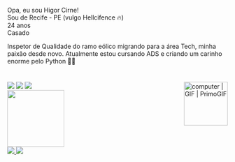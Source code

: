 Opa, eu sou Higor Cirne! <br />
Sou de Recife - PE (vulgo Hellcifence 🔥) <br />
24 anos <br />
Casado <br />

<div>
Inspetor de Qualidade do ramo eólico migrando para a área Tech, minha paixão desde novo. Atualmente estou cursando ADS e criando um carinho enorme pelo Python 👨‍💻
  
<div>
  
  #
  
</div>
  <a href="https://www.instagram.com/higorcirne/" target="_blank"><img src="https://img.shields.io/badge/-Instagram-%23E4405F?style=for-the-badge&logo=instagram&logoColor=white" target="_blank"></a>
 	<a href="https://www.twitch.tv/higorcirne" target="_blank"><img src="https://img.shields.io/badge/Twitch-9146FF?style=for-the-badge&logo=twitch&logoColor=white" target="_blank"></a>
  <a href="https://www.linkedin.com/in/higor-cirne-98407421b" target="_blank"><img src="https://img.shields.io/badge/-LinkedIn-%230077B5?style=for-the-badge&logo=linkedin&logoColor=white" target="_blank"></a> 
 <img align="right" src="https://media3.giphy.com/media/82MkOzEyyXeSLkgWyv/giphy.gif" alt="computer | GIF | PrimoGIF" jsaction="load:XAeZkd;" jsname="HiaYvf" class="n3VNCb" data-noaft="1" style="width: 100px; height: 100px; margin: 0px;">
</div>

<div align="left">
  <a href="https://github.com/CirNNe">
  <img height="130em" src="https://github-readme-stats.vercel.app/api?username=CirNNe&show_icons=true&theme=dark&include_all_commits=true&count_private=true"/>
<div>

  
</div>
<img src="https://img.icons8.com/color/48/000000/python--v1.png"/>
<img src="https://img.icons8.com/color/48/000000/html-5--v1.png"/>
</div>
